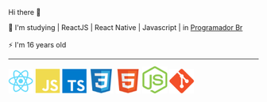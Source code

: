 Hi there 👋

🌱 I'm studying | ReactJS | React Native | Javascript | in <a href="https://programadorbr.com" target="_blank"> Programador Br</a><br/><br/>
⚡ I'm 16 years old <br/>
<hr></hr>
<div style="display:block">
 <img width="50px"  src="react-original.svg"/>
<img width="50px" src="javascript-plain.svg"/>
<img width="50px" src="typescript-original.svg"/>
<img width="50px" src="css3-original.svg"/>
<img width="50px" src="html5-original.svg"/>
<img width="50px" src="Node.svg"/>
<img width="50px" src="git-original.svg"/>
  </div>
<!--
<img src="file:///C:/Users/pc/Downloads/react-original.svg"> <img src="https://raw.githubusercontent.com/devicons/devicon/master/icons/javascript/javascript-plain.svg"> <img src="https://raw.githubusercontent.com/devicons/devicon/master/icons/typescript/typescript-original.svg"> <img src="https://raw.githubusercontent.com/devicons/devicon/master/icons/css3/css3-original.svg"><img src="https://raw.githubusercontent.com/devicons/devicon/master/icons/html5/html5-original.svg"><img src="https://camo.githubusercontent.com/29e705dcac8d111d67e72cab2037b3d7a5a8dc63ca9291a7a3f226baccb07f28/68747470733a2f2f63646e2e776f726c64766563746f726c6f676f2e636f6d2f6c6f676f732f6e6f64656a732d69636f6e2e737667"><img src="https://raw.githubusercontent.com/devicons/devicon/master/icons/git/git-original.svg">
<!--
**LuisHeli/LuisHeli** is a ✨ _special_ ✨ repository because its `README.md` (this file) appears on your GitHub profile.

Here are some ideas to get you started:

- 🔭 I’m currently working on ...
- 🌱 I’m currently learning ...
- 👯 I’m looking to collaborate on ...
- 🤔 I’m looking for help with ...
- 💬 Ask me about ...
- 📫 How to reach me: ...
- 😄 Pronouns: ...
- ⚡ Fun fact: ...
-->
